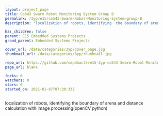 ```yaml
---
layout: project_page
title: Co543 Swarm Robot Monitoring System Group B
permalink: /3yp/e15/co543-Swarm-Robot-Monitoring-System-group-B
description: "localization of robots, identifying  the boundary of arena and distance calculation with image processing(openCV python)"

has_children: false
parent: E15 Embedded Systems Projects
grand_parent: Embedded Systems Projects

cover_url: /data/categories/3yp/cover_page.jpg
thumbnail_url: /data/categories/3yp/thumbnail.jpg

repo_url: https://github.com/cepdnaclk/e15-3yp-co543-Swarm-Robot-Monitoring-System-group-B
page_url: blank

forks: 0
watchers: 0
stars: 0
started_on: 2021-02-07T07:20:33Z
---
```

localization of robots, identifying  the boundary of arena and distance calculation with image processing(openCV python)


